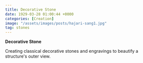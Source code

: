 ```yaml
---
title: Decorative Stone
date: 1929-03-28 01:00:44 +0000
categories: [Creation]
image: "/assets/images/posts/hajari-sang1.jpg"
tag: stones
---
```

**Decorative Stone**

Creating classical decorative stones and engravings to beautify a structure's outer view.
